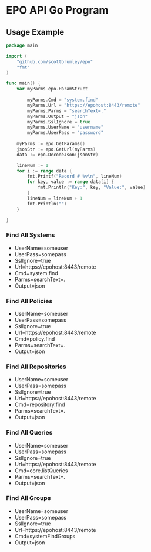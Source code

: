 # EPO API Go Program

## Usage Example
```Go
package main

import (
	"github.com/scottbrumley/epo"
	"fmt"
)

func main() {
	var myParms epo.ParamStruct
    	
    	myParms.Cmd = "system.find"
    	myParms.Url = "https://epohost:8443/remote"
    	myParms.Parms = "searchText=."
    	myParms.Output = "json"
    	myParms.SslIgnore = true
    	myParms.UserName = "username"
    	myParms.UserPass = "password"
	
	myParms := epo.GetParams()
	jsonStr := epo.GetUrl(myParms)
	data := epo.DecodeJson(jsonStr)

	lineNum := 1
	for i := range data {
		fmt.Printf("Record # %v\n", lineNum)
		for key, value := range data[i] {
			fmt.Println("Key:", key, "Value:", value)
		}
		lineNum = lineNum + 1
		fmt.Println("")
	}

}

```

### Find All Systems
* UserName=someuser 
* UserPass=somepass 
* SslIgnore=true 
* Url=https://epohost:8443/remote 
* Cmd=system.find 
* Parms=searchText=. 
* Output=json

### Find All Policies
* UserName=someuser 
* UserPass=somepass 
* SslIgnore=true 
* Url=https://epohost:8443/remote 
* Cmd=policy.find 
* Parms=searchText=. 
* Output=json

### Find All Repositories
* UserName=someuser 
* UserPass=somepass 
* SslIgnore=true 
* Url=https://epohost:8443/remote 
* Cmd=repository.find 
* Parms=searchText=. 
* Output=json


### Find All Queries
* UserName=someuser 
* UserPass=somepass 
* SslIgnore=true 
* Url=https://epohost:8443/remote 
* Cmd=core.listQueries
* Parms=searchText=. 
* Output=json

### Find All Groups
* UserName=someuser 
* UserPass=somepass 
* SslIgnore=true 
* Url=https://epohost:8443/remote 
* Cmd=systemFindGroups
* Output=json